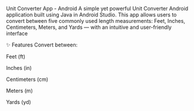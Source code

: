 Unit Converter App - Android
A simple yet powerful Unit Converter Android application built using Java in Android Studio. This app allows users to convert between five commonly used length measurements: Feet, Inches, Centimeters, Meters, and Yards — with an intuitive and user-friendly interface

✨ Features
Convert between:

Feet (ft)

Inches (in)

Centimeters (cm)

Meters (m)

Yards (yd)
